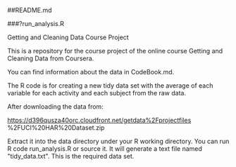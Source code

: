 
##README.md 

###?run_analysis.R

Getting and Cleaning Data Course Project

This is a repository for the course project of the online course 
Getting and Cleaning Data from Coursera.

You can find information about the data in CodeBook.md.

The R code is for creating a new tidy data set with the average 
of each variable for each activity and each subject from the raw 
data.

After downloading the data from:

https://d396qusza40orc.cloudfront.net/getdata%2Fprojectfiles
%2FUCI%20HAR%20Dataset.zip

Extract it into the data directory under your R working 
directory.
You can run R code run_analysis.R or source it. It will generate 
a text file named "tidy_data.txt". This is the required data set.

